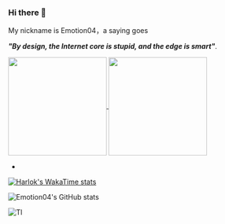### Hi there 👋
My nickname is Emotion04，a saying goes 

***"By design, the Internet core is stupid, and the edge is smart"***.


<a href="https://github.com/Emotion04/github-readme-stats">
  <img height=200 align="center" src="https://github-readme-stats-gamma-six-57.vercel.app/api?username=emotion04&show_icons=true&bg_color=00000000" />
</a>
<a href="https://github.com/anuraghazra/convoychat">
  <img height=200 align="center" src="https://github-readme-stats.vercel.app/api/top-langs/?username=emotion04&show_icons=true&layout=donut&bg_color=00000000&langs_count=8&card_width=320" />
</a>

-  

[![Harlok's WakaTime stats](https://github-readme-stats.vercel.app/api/wakatime?username=Emotion)](https://github.com/anuraghazra/github-readme-stats)


![Emotion04's GitHub stats](https://github-readme-stats-gamma-six-57.vercel.app/api?username=emotion04&show_icons=true&bg_color=00000000)

![Tl](https://github-readme-stats.vercel.app/api/top-langs/?username=emotion04&show_icons=true&layout=donut&bg_color=00000000)

<!--
**Emotion04/emotion04** is a ✨ _special_ ✨ repository because its `README.md` (this file) appears on your GitHub profile.

Here are some ideas to get you started:

- 🔭 I’m currently working on ...
- 🌱 I’m currently learning ...
- 👯 I’m looking to collaborate on ...
- 🤔 I’m looking for help with ...
- 💬 Ask me about ...
- 📫 How to reach me: ...
- 😄 Pronouns: ...
- ⚡ Fun fact: ...
-->
